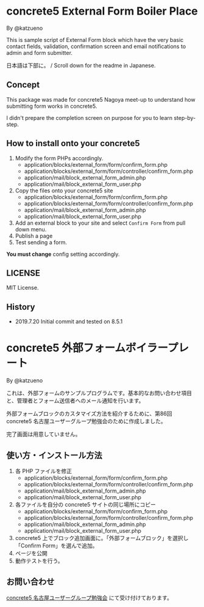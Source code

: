 # concrete5 External Form Boiler Place

By @katzueno

This is sample script of External Form block which have the very basic contact fields, validation, confirmation screen and email notifications to admin and form submitter.

日本語は下部に。 / Scroll down for the readme in Japanese.

## Concept

This package was made for concrete5 Nagoya meet-up to understand how submitting form works in concrete5.

I didn't prepare the completion screen on purpose for you to learn step-by-step.

## How to install onto your concrete5

1. Modify the form PHPs accordingly.
    - application/blocks/external_form/form/confirm_form.php
    - application/blocks/external_form/form/controller/confirm_form.php
    - application/mail/block_external_form_admin.php
    - application/mail/block_external_form_user.php
1. Copy the files onto your concrete5 site
    - application/blocks/external_form/form/confirm_form.php
    - application/blocks/external_form/form/controller/confirm_form.php
    - application/mail/block_external_form_admin.php
    - application/mail/block_external_form_user.php
1. Add an external block to your site and select `Confirm Form` from pull down menu.
1. Publish a page
1. Test sending a form.

**You must change** config setting accordingly.

## LICENSE

MIT License.

## History

- 2019.7.20 Initial commit and tested on 8.5.1

# concrete5 外部フォームボイラープレート

By @katzueno

これは、外部フォームのサンプルプログラムです。基本的なお問い合わせ項目と、管理者とフォーム送信者へのメール通知を行います。

外部フォームブロックのカスタマイズ方法を紹介するために、第86回 concrete5 名古屋ユーザーグループ勉強会のために作成しました。

完了画面は用意していません。

## 使い方・インストール方法

1. 各 PHP ファイルを修正
    - application/blocks/external_form/form/confirm_form.php
    - application/blocks/external_form/form/controller/confirm_form.php
    - application/mail/block_external_form_admin.php
    - application/mail/block_external_form_user.php
1. 各ファイルを自分の concrete5 サイトの同じ場所にコピー
    - application/blocks/external_form/form/confirm_form.php
    - application/blocks/external_form/form/controller/confirm_form.php
    - application/mail/block_external_form_admin.php
    - application/mail/block_external_form_user.php
1. concrete5 上でブロック追加画面に。「外部フォームブロック」を選択し「Confirm Form」を選んで追加。
1. ページを公開
1. 動作テストを行う。

## お問い合わせ

 [concrete5 名古屋ユーザーグループ勉強会](https://concrete5nagoya.doorkeeper.jp/) にて受け付けております。
